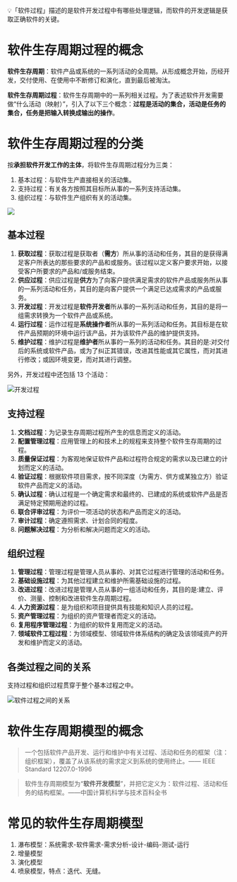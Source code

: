 💡「软件过程」描述的是软件开发过程中有哪些处理逻辑，而软件的开发逻辑是获取正确软件的关键。

# 软件生存周期过程的概念

**软件生存周期**：软件产品或系统的一系列活动的全周期。从形成概念开始，历经开发，交付使用、在使用中不断修订和演化，直到最后被淘汰。

**软件生存周期过程**：软件生存周期中的一系列相关过程。为了表述软件开发需要做“什么活动（映射）”，引入了以下三个概念：**过程是活动的集合，活动是任务的集合，任务是把输入转换成输出的操作**。



# 软件生存周期过程的分类

按**承担软件开发工作的主体**，将软件生存周期过程分为三类：

1. 基本过程：与软件生产直接相关的活动集。
2. 支持过程：有关各方按照其目标所从事的一系列支持活动集。
3. 组织过程：与软件生产组织有关的活动集。

![](https://upload-images.jianshu.io/upload_images/2648731-64acfaebb43ebf17.png?imageMogr2/auto-orient/strip%7CimageView2/2/w/400)



## 基本过程

1. **获取过程**：获取过程是获取者（**需方**）所从事的活动和任务，其目的是获得满足客户所表达的那些要求的产品和或服务。该过程以定义客户要求开始，以接受客户所要求的产品和/或服务结束。
2. **供应过程**：供应过程是**供方**为了向客户提供满足需求的软件产品或服务所从事的一系列活动和任务，其目的是向客户提供一个满足已达成需求的产品或服务。
3. **开发过程**：开发过程是**软件开发者**所从事的一系列活动和任务，其目的是将一组需求转换为一个软件产品或系统。
4. **运行过程**：运作过程是**系统操作者**所从事的一系列活动和任务。其目标是在软件产品预期的环境中运行该产品，并为该软件产品的维护提供支持。
5. **维护过程**：维护过程是**维护者**所从事的一系列的活动和任务。其目的是:对交付后的系统或软件产品，或为了纠正其错误，改进其性能或其它属性，而对其进行修改；或因环境变更，而对其进行调整。



另外，开发过程中还包括 13 个活动：

![开发过程](https://upload-images.jianshu.io/upload_images/2648731-d72d229c8f074404.png?imageMogr2/auto-orient/strip%7CimageView2/2/w/620)



## 支持过程

1. **文档过程**：为记录生存周期过程所产生的信息而定义的活动。
2. **配置管理过程**：应用管理上的和技术上的规程来支持整个软件生存周期的过程。
3. **质量保证过程**：为客观地保证软件产品和过程符合规定的需求以及已建立的计划而定义的活动。
4. **验证过程**：根据软件项目需求，按不同深度（为需方、供方或某独立方）验证软件产品而定义的活动。
5. **确认过程**：确认过程是一个确定需求和最终的、已建成的系统或软件产品是否满足特定预期用途的过程。
6. **联合评审过程**：为评价一项活动的状态和产品而定义的活动。
7. **审计过程**：确定遵照需求、计划合同的程度。
8. **问题解决过程**：为分析和解决问题而定义的活动。



## 组织过程

1. **管理过程**：管理过程是管理人员从事的、对其它过程进行管理的活动和任务。
2. **基础设施过程**：为其他过程建立和维护所需基础设施的过程。
3. **改进过程**：改进过程是管理人员从事的一组活动和任务，其目的是:建立、评价、测量、控制和改进软件生存周期过程。
4. **人力资源过程**：是为组织和项目提供具有技能和知识人员的过程。
5. **资产管理过程**：为组织的资产管理者而定义的活动。
6. **复用程序管理过程**：为组织的软件复用而定义的活动。
7. **领域软件工程过程**：为领域模型、领域软件体系结构的确定及该领域资产的开发和维护而定义的活动。



## 各类过程之间的关系

支持过程和组织过程贯穿于整个基本过程之中。

![软件过程之间的关系](https://upload-images.jianshu.io/upload_images/2648731-bd54a2ee29ae866f.png?imageMogr2/auto-orient/strip%7CimageView2/2/w/620)


# 软件生存周期模型的概念

>  一个包括软件产品开发、运行和维护中有关过程、活动和任务的框架（注：组织框架），覆盖了从该系统的需求定义到系统的使用终止。—— IEEE Standard 12207.0-1996



> 软件生存周期模型为“**软件开发模型**”，并把它定义为：软件过程、活动和任务的结构框架。——中国计算机科学与技术百科全书



# 常见的软件生存周期模型

1. 瀑布模型：系统需求-软件需求-需求分析-设计-编码-测试-运行
2. 增量模型
3. 演化模型
4. 喷泉模型，特点：迭代、无缝。
